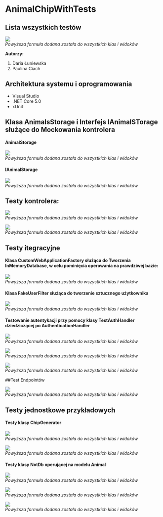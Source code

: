 # AnimalChipWithTests

## Lista wszystkich testów
<p>
    <img src="https://user-images.githubusercontent.com/72083113/120903637-a6e5fc80-c647-11eb-81e7-dd9b0486e3c2.png" />
    <br>
    <em>Powyższa formuła dodana została do wszystkich klas i widoków</em>
</p>

**Autorzy:**
1. Daria Łuniewska
2. Paulina Ciach

## Architektura systemu i oprogramowania 

* Visual Studio
* .NET Core 5.0
* xUnit

## Klasa AnimalsStorage i Interfejs IAnimalSTorage służące do Mockowania kontrolera
#### AnimalStorage
<p>
    <img src="https://user-images.githubusercontent.com/72083113/120904375-51f8b500-c64c-11eb-8484-3f8938a17723.png" />
    <br>
    <em>Powyższa formuła dodana została do wszystkich klas i widoków</em>
</p>

#### IAnimalStorage

<p>
    <img src="https://user-images.githubusercontent.com/72083113/120904422-87050780-c64c-11eb-8974-996e4fa73a86.png" />
    <br>
    <em>Powyższa formuła dodana została do wszystkich klas i widoków</em>
</p>

## Testy kontrolera:
<p>
    <img src="https://user-images.githubusercontent.com/72083113/120903867-0ee91280-c649-11eb-8154-3e751337448c.png" />
    <br>
    <em>Powyższa formuła dodana została do wszystkich klas i widoków</em>
</p>
<p>
    <img src="https://user-images.githubusercontent.com/72083113/120903887-32ac5880-c649-11eb-9589-22f4044651d1.png" />
    <br>
    <em>Powyższa formuła dodana została do wszystkich klas i widoków</em>
</p>

## Testy itegracyjne
#### Klasa CustomWebApplicationFactory służąca do Tworzenia InMemoryDatabase, w celu pominięcia operowania na prawdziwej bazie:

<p>
    <img src="https://user-images.githubusercontent.com/72083113/120903989-d72e9a80-c649-11eb-9b11-0cbc60dcc13b.png" />
    <br>
    <em>Powyższa formuła dodana została do wszystkich klas i widoków</em>
</p>

#### Klasa FakeUserFilter służąca do tworzenie sztucznego użytkownika

<p>
    <img src="https://user-images.githubusercontent.com/72083113/120904036-28d72500-c64a-11eb-9b04-a7934a751351.png" />
    <br>
    <em>Powyższa formuła dodana została do wszystkich klas i widoków</em>
</p>

#### Testowanie autentykacji przy pomocy klasy TestAuthHandler dziedziczącej po AuthenticationHandler 

<p>
    <img src="https://user-images.githubusercontent.com/72083113/120904113-a3a04000-c64a-11eb-838b-155b4e22ff4c.png" />
    <br>
    <em>Powyższa formuła dodana została do wszystkich klas i widoków</em>
</p>

<p>
    <img src="https://user-images.githubusercontent.com/72083113/120904127-c6325900-c64a-11eb-95d1-680cf4cc913d.png" />
    <br>
    <em>Powyższa formuła dodana została do wszystkich klas i widoków</em>
</p>

<p>
    <img src="https://user-images.githubusercontent.com/72083113/120904147-dc401980-c64a-11eb-8342-a078802f46b4.png" />
    <br>
    <em>Powyższa formuła dodana została do wszystkich klas i widoków</em>
</p>

##Test Endpointów
<p>
    <img src="https://user-images.githubusercontent.com/72083113/120904171-072a6d80-c64b-11eb-8bc8-1aa47898eda1.png" />
    <br>
    <em>Powyższa formuła dodana została do wszystkich klas i widoków</em>
</p>

## Testy jednostkowe przykładowych
#### Testy klasy ChipGenerator

<p>
    <img src="https://user-images.githubusercontent.com/72083113/120904208-540e4400-c64b-11eb-95a4-9d2f37fdcf7d.png" />
    <br>
    <em>Powyższa formuła dodana została do wszystkich klas i widoków</em>
</p>
<p>
    <img src="https://user-images.githubusercontent.com/72083113/120904226-6d16f500-c64b-11eb-8e9d-ad2cd6ccaef2.png" />
    <br>
    <em>Powyższa formuła dodana została do wszystkich klas i widoków</em>
</p>

#### Testy klasy NotDb operującej na modelu Animal

<p>
    <img src="https://user-images.githubusercontent.com/72083113/120904293-c67f2400-c64b-11eb-833a-20206b0f1439.png" />
    <br>
    <em>Powyższa formuła dodana została do wszystkich klas i widoków</em>
</p>
<p>
    <img src="https://user-images.githubusercontent.com/72083113/120904322-eadb0080-c64b-11eb-98f9-2c97f62664ec.png" />
    <br>
    <em>Powyższa formuła dodana została do wszystkich klas i widoków</em>
</p>
<p>
    <img src="https://user-images.githubusercontent.com/72083113/120904339-03e3b180-c64c-11eb-8f28-5f007cbddeed.png" />
    <br>
    <em>Powyższa formuła dodana została do wszystkich klas i widoków</em>
</p>


